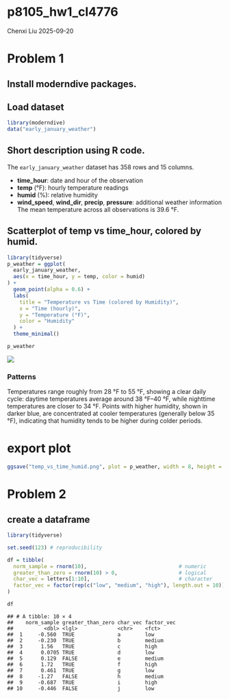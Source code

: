p8105_hw1_cl4776
================
Chenxi Liu
2025-09-20

# Problem 1

## Install moderndive packages.

## Load dataset

``` r
library(moderndive)
data("early_january_weather")
```

## Short description using R code.

The `early_january_weather` dataset has 358 rows and 15 columns.  
- **time_hour**: date and hour of the observation  
- **temp** (°F): hourly temperature readings  
- **humid** (%): relative humidity  
- **wind_speed**, **wind_dir**, **precip**, **pressure**: additional
weather information  
The mean temperature across all observations is 39.6 °F.

## Scatterplot of temp vs time_hour, colored by humid.

``` r
library(tidyverse)
p_weather = ggplot(
  early_january_weather,
  aes(x = time_hour, y = temp, color = humid)
) +
  geom_point(alpha = 0.6) +
  labs(
    title = "Temperature vs Time (colored by Humidity)",
    x = "Time (hourly)",
    y = "Temperature (°F)",
    color = "Humidity"
  ) +
  theme_minimal()

p_weather
```

![](p8105_hw1_cl4776_files/figure-gfm/unnamed-chunk-2-1.png)<!-- -->

### Patterns

Temperatures range roughly from 28 °F to 55 °F, showing a clear daily
cycle: daytime temperatures average around 38 °F–40 °F, while nighttime
temperatures are closer to 34 °F. Points with higher humidity, shown in
darker blue, are concentrated at cooler temperatures (generally below 35
°F), indicating that humidity tends to be higher during colder periods.

# export plot

``` r
ggsave("temp_vs_time_humid.png", plot = p_weather, width = 8, height = 5, dpi = 300)
```

# Problem 2

## create a dataframe

``` r
library(tidyverse)

set.seed(123) # reproducibility

df = tibble(
  norm_sample = rnorm(10),                              # numeric
  greater_than_zero = rnorm(10) > 0,                    # logical
  char_vec = letters[1:10],                             # character
  factor_vec = factor(rep(c("low", "medium", "high"), length.out = 10))  # factor
)

df
```

    ## # A tibble: 10 × 4
    ##    norm_sample greater_than_zero char_vec factor_vec
    ##          <dbl> <lgl>             <chr>    <fct>     
    ##  1     -0.560  TRUE              a        low       
    ##  2     -0.230  TRUE              b        medium    
    ##  3      1.56   TRUE              c        high      
    ##  4      0.0705 TRUE              d        low       
    ##  5      0.129  FALSE             e        medium    
    ##  6      1.72   TRUE              f        high      
    ##  7      0.461  TRUE              g        low       
    ##  8     -1.27   FALSE             h        medium    
    ##  9     -0.687  TRUE              i        high      
    ## 10     -0.446  FALSE             j        low
